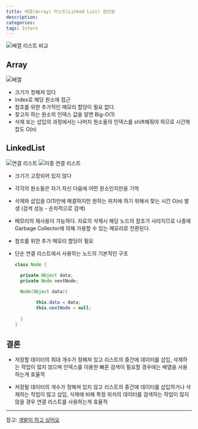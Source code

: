```yaml
---
title: 배열(Array) 리스트(Linked List) 장단점
description: 
categories: 
tags: Intern
---
```


![배열 리스트 비교](https://s3.ap-northeast-2.amazonaws.com/opentutorials-user-file/module/1335/2885.png)

## Array

![배열](https://t1.daumcdn.net/cfile/tistory/25299C37533F74A602)

* 크기가 정해져 있다
* index로 해당 원소에 접근
* 참조를 위한 추가적인 메모리 할당이 필요 없다.
* 찾고자 하는 원소의 인덱스 값을 알면 Big-O(1)
* 삭제 또는 삽입의 과정에서는 나머지 원소들의 인덱스를 shift해줘야 하므로 시간복잡도 O(n)


## LinkedList

![연결 리스트](https://t1.daumcdn.net/cfile/tistory/2351C835533F74C723)
![이중 연결 리스트](https://t1.daumcdn.net/cfile/tistory/2368CD35533F74C91A)


* 크기가 고정되어 있지 않다
* 각각의 원소들은 자기 자신 다음에 어떤 원소인지만을 기억
* 삭제와 삽입을 O(1)만에 해결하지만 원하는 위치에 하기 위해서 찾는 시간 O(n) 발생 (검색 성능 - 순차적으로 검색)
* 메모리의 재사용이 가능하다. 자료의 삭제시 해당 노드의 참조가 사라지므로 나중에 Garbage Collector에 의해 가용할 수 있는 메모리로 전환된다.
* 참조를 위한 추가 메모리 할당이 필요


* 단순 연결 리스트에서 사용하는 노드의 기본적인 구조
  ```java
  class Node {

    private Object data;
    private Node nextNode;

    Node(Object data){
      
          this.data = data;
          this.nextNode = null;
          
    }
  }
  ```

## 결론
* 저장할 데이터의 최대 개수가 정해져 있고 리스트의 중간에 데이터를 삽입, 삭제하는 작업이 많지 않으며 인덱스를 이용한 빠른 검색이 필요할 경우에는 배열을 사용하는게 효율적

* 저장될 데이터의 개수가 정해져 있지 않고 리스트의 중간에 데이터를 삽입하거나 삭제하는 작업이 많고 삽입, 삭제에 비해 특정 위치의 데이터를 검색하는 작업이 많지 않을 경우 연결 리스트를 사용하는게 효율적

---

참고: [개발이 하고 싶어요](https://hyeonstorage.tistory.com/258)